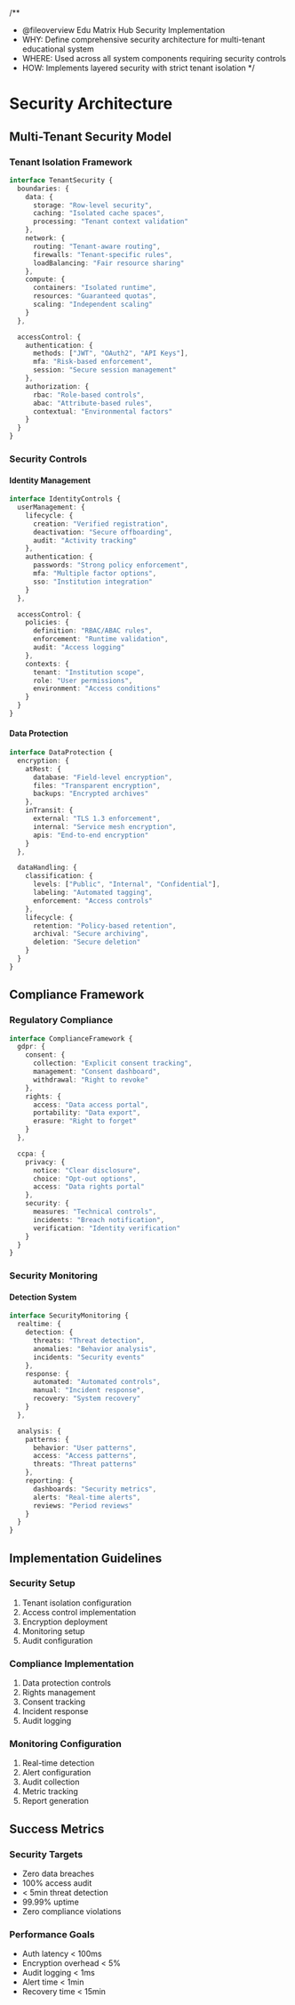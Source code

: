 /**
 * @fileoverview Edu Matrix Hub Security Implementation
 * WHY: Define comprehensive security architecture for multi-tenant educational system
 * WHERE: Used across all system components requiring security controls
 * HOW: Implements layered security with strict tenant isolation
 */

# Security Architecture

## Multi-Tenant Security Model





### Tenant Isolation Framework
```typescript
interface TenantSecurity {
  boundaries: {
    data: {
      storage: "Row-level security",
      caching: "Isolated cache spaces",
      processing: "Tenant context validation"
    },
    network: {
      routing: "Tenant-aware routing",
      firewalls: "Tenant-specific rules",
      loadBalancing: "Fair resource sharing"
    },
    compute: {
      containers: "Isolated runtime",
      resources: "Guaranteed quotas",
      scaling: "Independent scaling"
    }
  },

  accessControl: {
    authentication: {
      methods: ["JWT", "OAuth2", "API Keys"],
      mfa: "Risk-based enforcement",
      session: "Secure session management"
    },
    authorization: {
      rbac: "Role-based controls",
      abac: "Attribute-based rules",
      contextual: "Environmental factors"
    }
  }
}
```

### Security Controls

#### Identity Management
```typescript
interface IdentityControls {
  userManagement: {
    lifecycle: {
      creation: "Verified registration",
      deactivation: "Secure offboarding",
      audit: "Activity tracking"
    },
    authentication: {
      passwords: "Strong policy enforcement",
      mfa: "Multiple factor options",
      sso: "Institution integration"
    }
  },

  accessControl: {
    policies: {
      definition: "RBAC/ABAC rules",
      enforcement: "Runtime validation",
      audit: "Access logging"
    },
    contexts: {
      tenant: "Institution scope",
      role: "User permissions",
      environment: "Access conditions"
    }
  }
}
```

#### Data Protection
```typescript
interface DataProtection {
  encryption: {
    atRest: {
      database: "Field-level encryption",
      files: "Transparent encryption",
      backups: "Encrypted archives"
    },
    inTransit: {
      external: "TLS 1.3 enforcement",
      internal: "Service mesh encryption",
      apis: "End-to-end encryption"
    }
  },

  dataHandling: {
    classification: {
      levels: ["Public", "Internal", "Confidential"],
      labeling: "Automated tagging",
      enforcement: "Access controls"
    },
    lifecycle: {
      retention: "Policy-based retention",
      archival: "Secure archiving",
      deletion: "Secure deletion"
    }
  }
}
```

## Compliance Framework

### Regulatory Compliance
```typescript
interface ComplianceFramework {
  gdpr: {
    consent: {
      collection: "Explicit consent tracking",
      management: "Consent dashboard",
      withdrawal: "Right to revoke"
    },
    rights: {
      access: "Data access portal",
      portability: "Data export",
      erasure: "Right to forget"
    }
  },

  ccpa: {
    privacy: {
      notice: "Clear disclosure",
      choice: "Opt-out options",
      access: "Data rights portal"
    },
    security: {
      measures: "Technical controls",
      incidents: "Breach notification",
      verification: "Identity verification"
    }
  }
}
```

### Security Monitoring

#### Detection System
```typescript
interface SecurityMonitoring {
  realtime: {
    detection: {
      threats: "Threat detection",
      anomalies: "Behavior analysis",
      incidents: "Security events"
    },
    response: {
      automated: "Automated controls",
      manual: "Incident response",
      recovery: "System recovery"
    }
  },

  analysis: {
    patterns: {
      behavior: "User patterns",
      access: "Access patterns",
      threats: "Threat patterns"
    },
    reporting: {
      dashboards: "Security metrics",
      alerts: "Real-time alerts",
      reviews: "Period reviews"
    }
  }
}
```

## Implementation Guidelines

### Security Setup
1. Tenant isolation configuration
2. Access control implementation
3. Encryption deployment
4. Monitoring setup
5. Audit configuration

### Compliance Implementation
1. Data protection controls
2. Rights management
3. Consent tracking
4. Incident response
5. Audit logging

### Monitoring Configuration
1. Real-time detection
2. Alert configuration
3. Audit collection
4. Metric tracking
5. Report generation

## Success Metrics

### Security Targets
- Zero data breaches
- 100% access audit
- < 5min threat detection
- 99.99% uptime
- Zero compliance violations

### Performance Goals
- Auth latency < 100ms
- Encryption overhead < 5%
- Audit logging < 1ms
- Alert time < 1min
- Recovery time < 15min